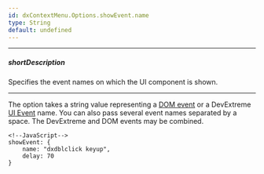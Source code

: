 ```yaml
---
id: dxContextMenu.Options.showEvent.name
type: String
default: undefined
---
```

---
##### shortDescription
Specifies the event names on which the UI component is shown.

---
The option takes a string value representing a <a href="https://en.wikipedia.org/wiki/DOM_events#HTML_events" target="_blank">DOM event</a> or a DevExtreme [UI Event](/api-reference/10%20UI%20Components/UI%20Events '/Documentation/ApiReference/UI_Components/UI_Events/') name. You can also pass several event names separated by a space. The DevExtreme and DOM events may be combined.

    <!--JavaScript-->
    showEvent: {
        name: "dxdblclick keyup",
        delay: 70
    }